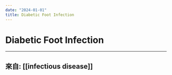 ```yaml
---
date: "2024-01-01"
title: Diabetic Foot Infection
---
```


# Diabetic Foot Infection


----
來自: [[infectious disease]]
----
